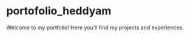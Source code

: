 # portofolio_heddyam
Welcome to my portfolio! Here you’ll find my projects and experiences.


<!-- =============================
PROJECT: Yamine Portfolio (GitHub Pages)
STRUCTURE (copy these files into your repo):
/
  index.html                -> Language selector (EN / FR)
  /assets/
    styles.css              -> Shared styles (dark, purple/blue, animations)
    script.js               -> Shared JS (animations, mobile nav)
  /en/
    index.html              -> EN Home (menu: Professional / Academic / Contact)
    professional.html       -> EN Professional Experience
    academic.html           -> EN Academic Experience
    contact.html            -> EN Contact
  /fr/
    index.html              -> FR Accueil (menu : Expérience Pro / Universitaire / Contact)
    professionnel.html      -> FR Expérience Professionnelle
    universitaire.html      -> FR Expérience Universitaire
    contact.html            -> FR Contact
============================= -->
